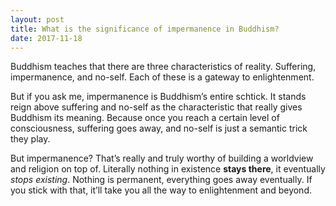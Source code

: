 ```yaml
---
layout: post
title: What is the significance of impermanence in Buddhism?
date: 2017-11-18
---
```


<p>Buddhism teaches that there are three characteristics of reality. Suffering, impermanence, and no-self. Each of these is a gateway to enlightenment.</p><p>But if you ask me, impermanence is Buddhism’s entire schtick. It stands reign above suffering and no-self as the characteristic that really gives Buddhism its meaning. Because once you reach a certain level of consciousness, suffering goes away, and no-self is just a semantic trick they play.</p><p>But impermanence? That’s really and truly worthy of building a worldview and religion on top of. Literally nothing in existence <b>stays there</b>, it eventually <i>stops existing</i>. Nothing is permanent, everything goes away eventually. If you stick with that, it’ll take you all the way to enlightenment and beyond.</p>
